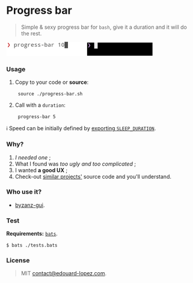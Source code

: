 # Progress bar  

> Simple & sexy progress bar for `bash`, give it a duration and it will do the rest.

![progress-bar.sh in action on light terminal](./preview.gif)
![progress-bar.sh in action on dark terminal](./preview-dark.gif)

### Usage

1. Copy to your code or **source**:

        source ./progress-bar.sh

2. Call with a `duration`:

        progress-bar 5

:information_source: Speed can be initially defined by [exporting `SLEEP_DURATION`](tests.bats#L5).

### Why?

1. _I needed one_ ;
1. What I found was _too ugly and too complicated_ ;
1. I wanted **a good UX** ;
1. Check-out [similar projects'](https://github.com/search?l=Shell&o=desc&p=2&q=progress+bar&ref=searchresults&s=stars&type=Repositories&utf8=%E2%9C%93) source code and you'll understand.

### Who use it?

* [byzanz-gui](https://github.com/edouard-lopez/byzanz-gui).

### Test

**Requirements:** [`bats`](https://github.com/sstephenson/bats).

    $ bats ./tests.bats

### License

> MIT contact@edouard-lopez.com.

